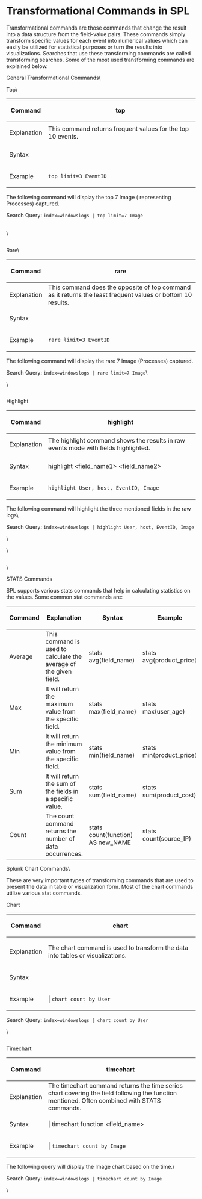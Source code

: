 # Transformational Commands in SPL

Transformational commands are those commands that change the result into a data structure from the field-value pairs. These commands simply transform specific values for each event into numerical values which can easily be utilized for statistical purposes or turn the results into visualizations. Searches that use these transforming commands are called transforming searches. Some of the most used transforming commands are explained below.

General Transformational Commands\


Top\


| <p>Command<br></p>     | <p>top<br></p>                                                            |
| ---------------------- | ------------------------------------------------------------------------- |
| <p>Explanation<br></p> | This command returns frequent values for the top 10 events.               |
| <p>Syntax<br></p>      | <p>| top  &#x3C;field_name></p><p>| top limit=6 &#x3C;field_name><br></p> |
| <p>Example<br></p>     | `top limit=3 EventID`                                                     |

The following command will display the top 7 Image ( representing Processes) captured.

Search Query: `index=windowslogs | top limit=7 Image`

\
\


<figure><img src="https://tryhackme-images.s3.amazonaws.com/user-uploads/5e8dd9a4a45e18443162feab/room-content/ffef6c0a6ce0159e6d970de2c32921a3.png" alt=""><figcaption></figcaption></figure>

Rare\


| <p>Command<br></p>     | <p>rare<br></p>                                                                                             |
| ---------------------- | ----------------------------------------------------------------------------------------------------------- |
| <p>Explanation<br></p> | This command does the opposite of top command as it returns the least frequent values or bottom 10 results. |
| <p>Syntax<br></p>      | <p>| rare &#x3C;field_name></p><p>| rare limit=6 &#x3C;field_name><br></p>                                  |
| <p>Example<br></p>     | `rare limit=3 EventID`                                                                                      |

The following command will display the rare 7 Image (Processes) captured.

Search Query: `index=windowslogs | rare limit=7 Image`\


\


<figure><img src="https://tryhackme-images.s3.amazonaws.com/user-uploads/5e8dd9a4a45e18443162feab/room-content/8123e0932c169514d9842fbba8f5898c.png" alt=""><figcaption></figcaption></figure>

Highlight

| <p>Command<br></p>     | <p>highlight<br></p>                                                                |
| ---------------------- | ----------------------------------------------------------------------------------- |
| <p>Explanation<br></p> | The highlight command shows the results in raw events mode with fields highlighted. |
| <p>Syntax<br></p>      | highlight      \<field\_name1>      \<field\_name2>                                 |
| <p>Example<br></p>     | `highlight User, host, EventID, Image`                                              |

The following command will highlight the three mentioned fields in the raw logs\


Search Query: `index=windowslogs | highlight User, host, EventID, Image`

\


\


<figure><img src="https://tryhackme-images.s3.amazonaws.com/user-uploads/5e8dd9a4a45e18443162feab/room-content/61ad47b204639fa0f75b278bec21abac.gif" alt=""><figcaption></figcaption></figure>

\


STATS Commands

SPL supports various stats commands that help in calculating statistics on the values. Some common stat commands are:

| <p>Command<br></p> | <p>Explanation<br></p>                                            | <p>Syntax<br></p>                  | <p>Example<br></p>                 |
| ------------------ | ----------------------------------------------------------------- | ---------------------------------- | ---------------------------------- |
| <p>Average<br></p> | This command is used to calculate the average of the given field. | stats avg(field\_name)             | stats avg(product\_price)          |
| <p>Max<br></p>     | It will return the maximum value from the specific field.         | stats max(field\_name)             | stats max(user\_age)               |
| <p>Min<br></p>     | It will return the minimum value from the specific field.         | stats min(field\_name)             | stats min(product\_price)          |
| <p>Sum<br></p>     | It will return the sum of the fields in a specific value.         | stats sum(field\_name)             | <p>stats sum(product_cost)<br></p> |
| <p>Count<br></p>   | The count command returns the number of data occurrences.         | stats count(function) AS new\_NAME | stats count(source\_IP)            |

Splunk Chart Commands\


These are very important types of transforming commands that are used to present the data in table or visualization form. Most of the chart commands utilize various stat commands.

Chart

| <p>Command<br></p>     | <p>chart<br></p>                                                                          |
| ---------------------- | ----------------------------------------------------------------------------------------- |
| <p>Explanation<br></p> | <p>The chart command is used to transform the data into tables or visualizations.<br></p> |
| <p>Syntax<br></p>      | <p>| chart &#x3C;function><br></p>                                                        |
| <p>Example<br></p>     | \| `chart count by User`                                                                  |

Search Query: `index=windowslogs | chart count by User`

\


<figure><img src="https://tryhackme-images.s3.amazonaws.com/user-uploads/5e8dd9a4a45e18443162feab/room-content/a954b0a1d37542650df294461d756c61.gif" alt=""><figcaption></figcaption></figure>

Timechart

| <p>Command<br></p>     | <p>timechart<br></p>                                                                                                                         |
| ---------------------- | -------------------------------------------------------------------------------------------------------------------------------------------- |
| <p>Explanation<br></p> | The timechart command returns the time series chart covering the field following the function mentioned. Often combined with STATS commands. |
| <p>Syntax<br></p>      | \| timechart function  \<field\_name>                                                                                                        |
| <p>Example<br></p>     | \| `timechart count by Image`                                                                                                                |

The following query will display the Image chart based on the time.\


Search Query: `index=windowslogs | timechart count by Image`

\


<figure><img src="https://tryhackme-images.s3.amazonaws.com/user-uploads/5e8dd9a4a45e18443162feab/room-content/bc7f90e4f40be4c047d250d5e3ee44c8.gif" alt=""><figcaption></figcaption></figure>
